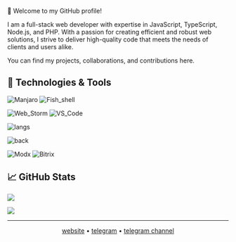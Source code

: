 👋 Welcome to my GitHub profile!

I am a full-stack web developer with expertise in JavaScript, TypeScript, Node.js, and PHP. With a passion for creating efficient and robust web solutions, I strive to deliver high-quality code that meets the needs of clients and users alike.

You can find my projects, collaborations, and contributions here.

## 🔧 Technologies & Tools

![Manjaro](https://img.shields.io/badge/OS-Manjaro-35BF5C?style=for-the-badge&logo=manjaro)
![Fish_shell](https://img.shields.io/badge/Shell-fish-333?style=for-the-badge&logo=gnu-bash&logoColor=white)

![Web_Storm](https://img.shields.io/badge/Editor-Web_Storm-000?style=for-the-badge&logo=webstorm)
![VS_Code](https://img.shields.io/badge/Editor-VS_Code-007ACC?style=for-the-badge&logo=visual-studio-code)

![langs](https://skillicons.dev/icons?theme=dark&i=nodejs,php,js,ts,angular,react,vue)

![back](https://skillicons.dev/icons?theme=dark&i=nestjs,nuxt,laravel)

![Modx](https://img.shields.io/badge/cms-modx-167BBF?style=for-the-badge&logo=modx)
![Bitrix](https://img.shields.io/badge/cms-bitrix-00AEF0?style=for-the-badge&logo=bitrix)

## &#x1f4c8; GitHub Stats

![](https://github-readme-stats-godkingjay.vercel.app/api/top-langs/?username=alexsoin&theme=vue-dark&langs_count=10&card_width=540&layout=compact&hide_border=true)

![](https://github-readme-stats.vercel.app/api?username=alexsoin&show_icons=true&theme=vue-dark&hide_border=true&card_width=540)

----

<p align="center">
  <a href="https://zencod.ru">website</a> •
  <a href="https://t.me/alexsoin">telegram</a> •
  <a href="https://t.me/zencod">telegram channel</a>
</p>
